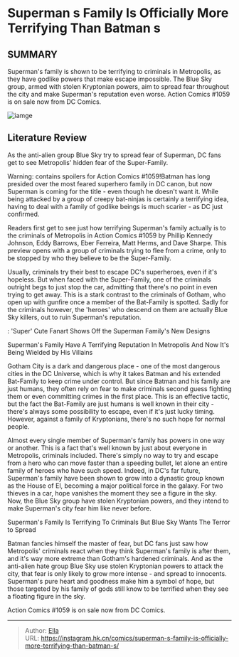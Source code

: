 # Superman s Family Is Officially More Terrifying Than Batman s


## SUMMARY 



  Superman&#39;s family is shown to be terrifying to criminals in Metropolis, as they have godlike powers that make escape impossible.   The Blue Sky group, armed with stolen Kryptonian powers, aim to spread fear throughout the city and make Superman&#39;s reputation even worse.   Action Comics #1059 is on sale now from DC Comics.  

![iamge](https://static1.srcdn.com/wordpress/wp-content/uploads/2023/11/superman-evil-kryptonians.jpg)

## Literature Review

As the anti-alien group Blue Sky try to spread fear of Superman, DC fans get to see Metropolis&#39; hidden fear of the Super-Family.




Warning: contains spoilers for Action Comics #1059!Batman has long presided over the most feared superhero family in DC canon, but now Superman is coming for the title - even though he doesn&#39;t want it. While being attacked by a group of creepy bat-ninjas is certainly a terrifying idea, having to deal with a family of godlike beings is much scarier - as DC just confirmed.




Readers first get to see just how terrifying Superman&#39;s family actually is to the criminals of Metropolis in Action Comics #1059 by Phillip Kennedy Johnson, Eddy Barrows, Eber Ferreira, Matt Herms, and Dave Sharpe. This preview opens with a group of criminals trying to flee from a crime, only to be stopped by who they believe to be the Super-Family.

          

Usually, criminals try their best to escape DC&#39;s superheroes, even if it&#39;s hopeless. But when faced with the Super-Family, one of the criminals outright begs to just stop the car, admitting that there&#39;s no point in even trying to get away. This is a stark contrast to the criminals of Gotham, who open up with gunfire once a member of the Bat-Family is spotted. Sadly for the criminals however, the &#39;heroes&#39; who descend on them are actually Blue Sky killers, out to ruin Superman&#39;s reputation.




 : &#39;Super&#39; Cute Fanart Shows Off the Superman Family&#39;s New Designs


 Superman&#39;s Family Have A Terrifying Reputation In Metropolis 
And Now It&#39;s Being Wielded by His Villains
         

Gotham City is a dark and dangerous place - one of the most dangerous cities in the DC Universe, which is why it takes Batman and his extended Bat-Family to keep crime under control. But since Batman and his family are just humans, they often rely on fear to make criminals second guess fighting them or even committing crimes in the first place. This is an effective tactic, but the fact the Bat-Family are just humans is well known in their city - there&#39;s always some possibility to escape, even if it&#39;s just lucky timing. However, against a family of Kryptonians, there&#39;s no such hope for normal people.

Almost every single member of Superman&#39;s family has powers in one way or another. This is a fact that&#39;s well known by just about everyone in Metropolis, criminals included. There&#39;s simply no way to try and escape from a hero who can move faster than a speeding bullet, let alone an entire family of heroes who have such speed. Indeed, in DC&#39;s far future, Superman&#39;s family have been shown to grow into a dynastic group known as the House of El, becoming a major political force in the galaxy. For two thieves in a car, hope vanishes the moment they see a figure in the sky. Now, the Blue Sky group have stolen Kryptonian powers, and they intend to make Superman&#39;s city fear him like never before.






 Superman&#39;s Family Is Terrifying To Criminals 
But Blue Sky Wants The Terror to Spread


          

Batman fancies himself the master of fear, but DC fans just saw how Metropolis&#39; criminals react when they think Superman&#39;s family is after them, and it&#39;s way more extreme than Gotham&#39;s hardened criminals. And as the anti-alien hate group Blue Sky use stolen Kryptonian powers to attack the city, that fear is only likely to grow more intense - and spread to innocents. Superman&#39;s pure heart and goodness make him a symbol of hope, but those targeted by his family of gods still know to be terrified when they see a floating figure in the sky.

Action Comics #1059 is on sale now from DC Comics.



---

> Author: [Ella](https://instagram.hk.cn/)  
> URL: https://instagram.hk.cn/comics/superman-s-family-is-officially-more-terrifying-than-batman-s/  


